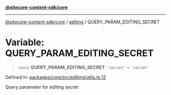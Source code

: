 [**@sitecore-content-sdk/core**](../../README.md)

***

[@sitecore-content-sdk/core](../../README.md) / [editing](../README.md) / QUERY\_PARAM\_EDITING\_SECRET

# Variable: QUERY\_PARAM\_EDITING\_SECRET

> `const` **QUERY\_PARAM\_EDITING\_SECRET**: `"secret"` = `'secret'`

Defined in: [packages/core/src/editing/utils.ts:12](https://github.com/Sitecore/xmc-jss-dev/blob/7e7ce097833cac399aa150e6b63dca7210e4ee25/packages/core/src/editing/utils.ts#L12)

Query parameter for editing secret
